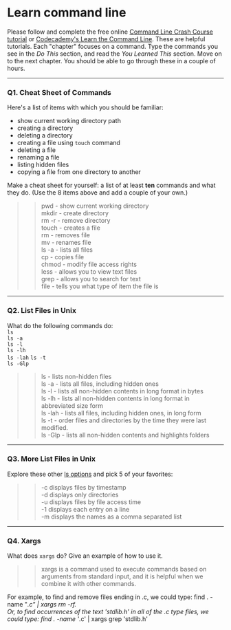 # Learn command line

Please follow and complete the free online [Command Line Crash Course
tutorial](https://web.archive.org/web/20160708171659/http://cli.learncodethehardway.org/book/) or [Codecademy's Learn the Command Line](https://www.codecademy.com/learn/learn-the-command-line). These are helpful tutorials. Each "chapter" focuses on a command. Type the commands you see in the _Do This_ section, and read the _You Learned This_ section. Move on to the next chapter. You should be able to go through these in a couple of hours.

---

### Q1.  Cheat Sheet of Commands  

Here's a list of items with which you should be familiar:  
* show current working directory path
* creating a directory
* deleting a directory
* creating a file using `touch` command
* deleting a file
* renaming a file
* listing hidden files
* copying a file from one directory to another

Make a cheat sheet for yourself: a list of at least **ten** commands and what they do.  (Use the 8 items above and add a couple of your own.)  

> >pwd - show current working directory  
mkdir - create directory  
rm -r - remove directory  
touch - creates a file  
rm - removes file  
mv - renames file  
ls -a - lists all files  
cp - copies file  
chmod - modify file access rights  
less - allows you to view text files  
grep - allows you to search for text  
file - tells you what type of item the file is  
---

### Q2.  List Files in Unix   

What do the following commands do:  
`ls`  
`ls -a`  
`ls -l`  
`ls -lh`  
`ls -lah` 
`ls -t`  
`ls -Glp`  

> > ls - lists non-hidden files  
ls -a - lists all files, including hidden ones  
ls -l - lists all non-hidden contents in long format in bytes  
ls -lh - lists all non-hidden contents in long format in abbreviated size form  
ls -lah - lists all files, including hidden ones, in long form   
ls -t - order files and directories by the time they were last modified.    
ls -Glp - lists all non-hidden contents and highlights folders  

---

### Q3.  More List Files in Unix  

Explore these other [ls options](http://www.techonthenet.com/unix/basic/ls.php) and pick 5 of your favorites:

> > -c displays files by timestamp  
-d displays only directories  
-u displays files by file access time  
-1 displays each entry on a line  
-m displays the names as a comma separated list  
---

### Q4.  Xargs   

What does `xargs` do? Give an example of how to use it.

> > xargs is a command used to execute commands based on arguments from standard input, and it is helpful when we combine it with other commands.   

For example, to find and remove files ending in .c, we could type: find . -name "*.c" | xargs rm -rf.    
Or, to find occurrences of the text 'stdlib.h' in all of the .c type files, we could type: find . -name '*.c' | xargs grep 'stdlib.h'

 

